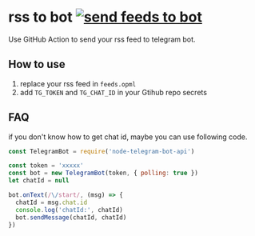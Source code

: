 # rss to bot [![send feeds to bot](https://github.com/hyoban/rss-to-bot/actions/workflows/main.yml/badge.svg)](https://github.com/hyoban/rss-to-bot/actions/workflows/main.yml)

Use GitHub Action to send your rss feed to telegram bot.

## How to use

1. replace your rss feed in `feeds.opml`
2. add `TG_TOKEN` and `TG_CHAT_ID` in your Gtihub repo secrets

## FAQ

if you don't know how to get chat id, maybe you can use following code.

```js
const TelegramBot = require('node-telegram-bot-api')

const token = 'xxxxx'
const bot = new TelegramBot(token, { polling: true })
let chatId = null

bot.onText(/\/start/, (msg) => {
  chatId = msg.chat.id
  console.log('chatId:', chatId)
  bot.sendMessage(chatId, chatId)
})
```
